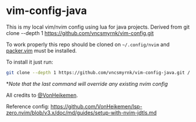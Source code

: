 # vim-config-java

This is my local vim/nvim config using lua for java projects. Derived from git clone --depth 1 https://github.com/vncsmyrnk/vim-config.git 

To work properly this repo should be cloned on `~/.config/nvim` and [packer.vim](https://github.com/wbthomason/packer.nvim) must be installed.

To install it just run:

```bash
git clone --depth 1 https://github.com/vncsmyrnk/vim-config-java.git /.config/nvim
```
\**Note that the last command will override any existing nvim config*

All credits to [@VonHeikemen](https://github.com/VonHeikemen).

Reference config: https://github.com/VonHeikemen/lsp-zero.nvim/blob/v3.x/doc/md/guides/setup-with-nvim-jdtls.md
